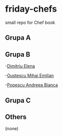 # friday-chefs
small repo for Chef book

## Grupa A

## Grupa B
-[Dimitriu Elena](chefs/dimitriu-elena.md)

-[Gustescu Mihai Emilian](chefs/gustescu-mihai-emilian.md)

-[Popescu Andreea Bianca](chefs/popescu-andreea-bianca.md)
## Grupa C

## Others

(none)
